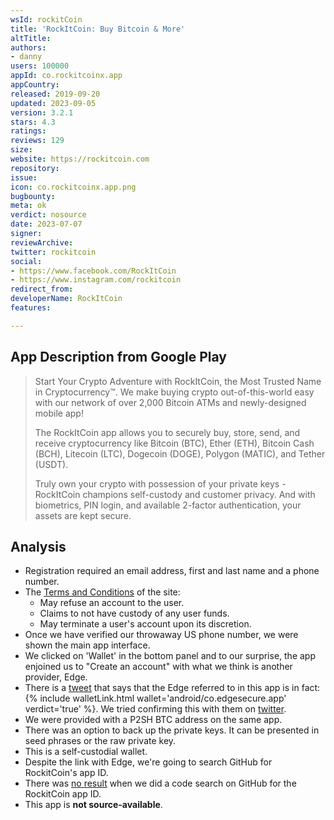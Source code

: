 ```yaml
---
wsId: rockitCoin
title: 'RockItCoin: Buy Bitcoin & More'
altTitle: 
authors:
- danny
users: 100000
appId: co.rockitcoinx.app
appCountry: 
released: 2019-09-20
updated: 2023-09-05
version: 3.2.1
stars: 4.3
ratings: 
reviews: 129
size: 
website: https://rockitcoin.com
repository: 
issue: 
icon: co.rockitcoinx.app.png
bugbounty: 
meta: ok
verdict: nosource
date: 2023-07-07
signer: 
reviewArchive: 
twitter: rockitcoin
social:
- https://www.facebook.com/RockItCoin
- https://www.instagram.com/rockitcoin
redirect_from: 
developerName: RockItCoin
features: 

---
```


## App Description from Google Play

> Start Your Crypto Adventure with RockItCoin, the Most Trusted Name in Cryptocurrency™. We make buying crypto out-of-this-world easy with our network of over 2,000 Bitcoin ATMs and newly-designed mobile app!
>
> The RockItCoin app allows you to securely buy, store, send, and receive cryptocurrency like Bitcoin (BTC), Ether (ETH), Bitcoin Cash (BCH), Litecoin (LTC), Dogecoin (DOGE), Polygon (MATIC), and Tether (USDT).
>
> Truly own your crypto with possession of your private keys - RockItCoin champions self-custody and customer privacy. And with biometrics, PIN login, and available 2-factor authentication, your assets are kept secure.

## Analysis

- Registration required an email address, first and last name and a phone number.
- The [Terms and Conditions](https://www.rockitcoin.com/terms-of-service/) of the site:
  - May refuse an account to the user.
  - Claims to not have custody of any user funds.
  - May terminate a user's account upon its discretion.
- Once we have verified our throwaway US phone number, we were shown the main app interface.
- We clicked on 'Wallet' in the bottom panel and to our surprise, the app enjoined us to "Create an account" with what we think is another provider, Edge.
- There is a [tweet](https://twitter.com/TheRealXMoney/status/1534693878439325698) that says that the Edge referred to in this app is in fact: {% include walletLink.html wallet='android/co.edgesecure.app' verdict='true' %}. We tried confirming this with them on [twitter](https://twitter.com/BitcoinWalletz/status/1677267338972872706).
- We were provided with a P2SH BTC address on the same app.
- There was an option to back up the private keys. It can be presented in seed phrases or the raw private key.
- This is a self-custodial wallet.
- Despite the link with Edge, we're going to search GitHub for RockitCoin's app ID.
- There was [no result](https://github.com/search?q=co.rockitcoinx.app&type=code) when we did a code search on GitHub for the RockitCoin app ID.
- This app is **not source-available**.
